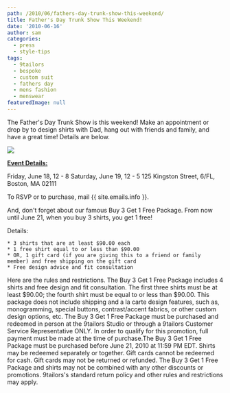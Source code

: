 ```yaml
---
path: /2010/06/fathers-day-trunk-show-this-weekend/
title: Father's Day Trunk Show This Weekend!
date: '2010-06-16'
author: sam
categories:
  - press
  - style-tips
tags:
  - 9tailors
  - bespoke
  - custom suit
  - fathers day
  - mens fashion
  - menswear
featuredImage: null
---
```

The Father's Day Trunk Show is this weekend! Make an appointment or drop by to design shirts with Dad, hang out with friends and family, and have a great time! Details are below. 

[![](http://3.bp.blogspot.com/_20LDsLnO2rk/TBkIKyccFrI/AAAAAAAAAQ8/0muWEA-_ZS0/s320/fathersday_9tailors_20100507.jpg)](http://3.bp.blogspot.com/_20LDsLnO2rk/TBkIKyccFrI/AAAAAAAAAQ8/0muWEA-_ZS0/s1600/fathersday_9tailors_20100507.jpg)

[**Event Details:**](http://3.bp.blogspot.com/_20LDsLnO2rk/TAZ-G-6rcvI/AAAAAAAAAHc/MOlGUSoKS_I/s1600/fathersday_9tailors_20100507.jpg)

Friday, June 18, 12 - 8 Saturday, June 19, 12 - 5 125 Kingston Street, 6/FL, Boston, MA 02111

To RSVP or to purchase, mail {{ site.emails.info }}.

 And, don't forget about our famous Buy 3 Get 1 Free Package. From now until June 21, when you buy 3 shirts, you get 1 free!

Details:

	* 3 shirts that are at least $90.00 each 
	* 1 free shirt equal to or less than $90.00
	* OR, 1 gift card (if you are giving this to a friend or family member) and free shipping on the gift card 
	* Free design advice and fit consultation

Here are the rules and restrictions. The Buy 3 Get 1 Free Package includes 4 shirts and free design and fit consultation. The first three shirts must be at least $90.00; the fourth shirt must be equal to or less than $90.00. This package does not include shipping and a la carte design features, such as, monogramming, special buttons, contrast/accent fabrics, or other custom design options, etc. The Buy 3 Get 1 Free Package must be purchased and redeemed in person at the 9tailors Studio or through a 9tailors Customer Service Representative ONLY. In order to qualify for this promotion, full payment must be made at the time of purchase.The Buy 3 Get 1 Free Package must be purchased before June 21, 2010 at 11:59 PM EDT. Shirts may be redeemed separately or together. Gift cards cannot be redeemed for cash. Gift cards may not be returned or refunded. The Buy 3 Get 1 Free Package and shirts may not be combined with any other discounts or promotions. 9tailors's standard return policy and other rules and restrictions may apply.